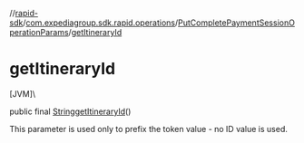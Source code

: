 //[rapid-sdk](../../../index.md)/[com.expediagroup.sdk.rapid.operations](../index.md)/[PutCompletePaymentSessionOperationParams](index.md)/[getItineraryId](get-itinerary-id.md)

# getItineraryId

[JVM]\

public final [String](https://docs.oracle.com/javase/8/docs/api/java/lang/String.html)[getItineraryId](get-itinerary-id.md)()

This parameter is used only to prefix the token value - no ID value is used.<br>
